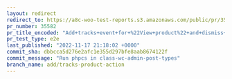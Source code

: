 ```yaml
---
layout: redirect
redirect_to: https://a8c-woo-test-reports.s3.amazonaws.com/public/pr/35582/e2e/index.html
pr_number: 35582
pr_title_encoded: "Add+tracks+event+for+%22View+product%22+and+dismiss+action+after+update"
pr_test_type: e2e
last_published: "2022-11-17 21:18:02 +0000"
commit_sha: dbbcca5d276e2afc1e355d297bfe8aab8674122f
commit_message: "Run phpcs in class-wc-admin-post-types"
branch_name: add/tracks-product-action
---
```

